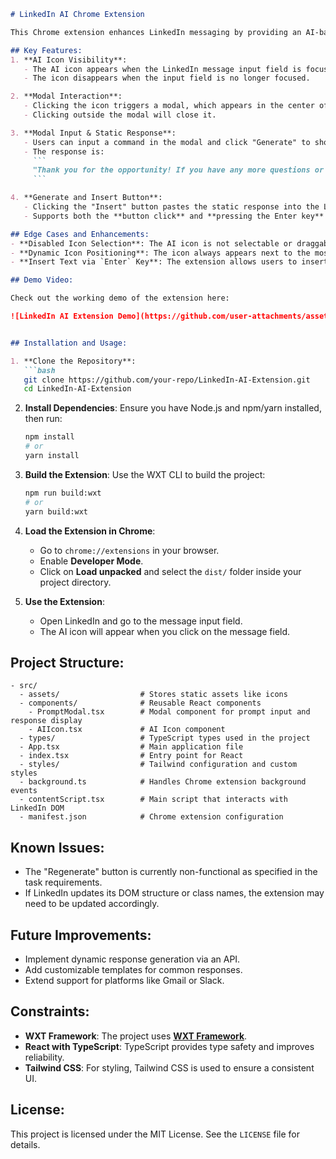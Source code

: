 
```markdown
# LinkedIn AI Chrome Extension

This Chrome extension enhances LinkedIn messaging by providing an AI-based suggestion interface. Users can interact with a modal to generate a predefined response and insert it into the message input field.

## Key Features:
1. **AI Icon Visibility**:
   - The AI icon appears when the LinkedIn message input field is focused.
   - The icon disappears when the input field is no longer focused.

2. **Modal Interaction**:
   - Clicking the icon triggers a modal, which appears in the center of the screen.
   - Clicking outside the modal will close it.

3. **Modal Input & Static Response**:
   - Users can input a command in the modal and click "Generate" to show a static response.
   - The response is: 
     ```
     "Thank you for the opportunity! If you have any more questions or if there's anything else I can help you with, feel free to ask."
     ```

4. **Generate and Insert Button**:
   - Clicking the "Insert" button pastes the static response into the LinkedIn message input field.
   - Supports both the **button click** and **pressing the Enter key** to insert the text.

## Edge Cases and Enhancements:
- **Disabled Icon Selection**: The AI icon is not selectable or draggable, ensuring smooth UX without accidental interactions.
- **Dynamic Icon Positioning**: The icon always appears next to the most recently focused chat field.
- **Insert Text via `Enter` Key**: The extension allows users to insert the generated text by pressing Enter or clicking the button.

## Demo Video:

Check out the working demo of the extension here:

![LinkedIn AI Extension Demo](https://github.com/user-attachments/assets/721a1e20-d2b8-4b5e-84fa-e570a422dfca)


## Installation and Usage:

1. **Clone the Repository**:
   ```bash
   git clone https://github.com/your-repo/LinkedIn-AI-Extension.git
   cd LinkedIn-AI-Extension
   ```

2. **Install Dependencies**:
   Ensure you have Node.js and npm/yarn installed, then run:
   ```bash
   npm install
   # or
   yarn install
   ```

3. **Build the Extension**:
   Use the WXT CLI to build the project:
   ```bash
   npm run build:wxt
   # or
   yarn build:wxt
   ```

4. **Load the Extension in Chrome**:
   - Go to `chrome://extensions` in your browser.
   - Enable **Developer Mode**.
   - Click on **Load unpacked** and select the `dist/` folder inside your project directory.

5. **Use the Extension**:
   - Open LinkedIn and go to the message input field.
   - The AI icon will appear when you click on the message field.

## Project Structure:

```
- src/
  - assets/                  # Stores static assets like icons
  - components/              # Reusable React components
    - PromptModal.tsx        # Modal component for prompt input and response display
    - AIIcon.tsx             # AI Icon component
  - types/                   # TypeScript types used in the project
  - App.tsx                  # Main application file
  - index.tsx                # Entry point for React
  - styles/                  # Tailwind configuration and custom styles
  - background.ts            # Handles Chrome extension background events
  - contentScript.tsx        # Main script that interacts with LinkedIn DOM
  - manifest.json            # Chrome extension configuration
```

## Known Issues:
- The "Regenerate" button is currently non-functional as specified in the task requirements.
- If LinkedIn updates its DOM structure or class names, the extension may need to be updated accordingly.

## Future Improvements:
- Implement dynamic response generation via an API.
- Add customizable templates for common responses.
- Extend support for platforms like Gmail or Slack.

## Constraints:
- **WXT Framework**: The project uses [**WXT Framework**](https://wxt.dev/).
- **React with TypeScript**: TypeScript provides type safety and improves reliability.
- **Tailwind CSS**: For styling, Tailwind CSS is used to ensure a consistent UI.

## License:
This project is licensed under the MIT License. See the `LICENSE` file for details.

```
